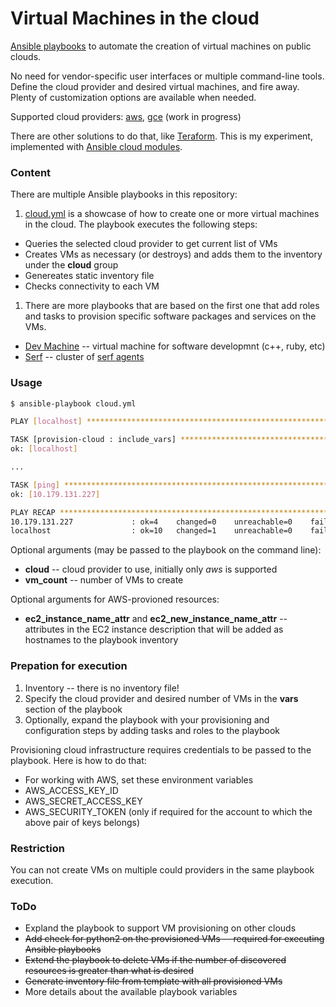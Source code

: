 Virtual Machines in the cloud
==============================

[Ansible playbooks](https://docs.ansible.com/playbooks.html) to automate the creation of virtual machines on public clouds.

No need for vendor-specific user interfaces or multiple command-line tools. Define the cloud provider and desired virtual machines, and fire away. Plenty of customization options are available when needed.

Supported cloud providers: [aws](https://aws.amazon.com), [gce](https://cloud.google.com) (work in progress)

There are other solutions to do that, like [Teraform](https://www.terraform.io). This is my experiment, implemented with [Ansible cloud modules](http://docs.ansible.com/ansible/list_of_cloud_modules.html).

### Content

There are multiple Ansible playbooks in this repository:

1. [cloud.yml](cloud.yml) is a showcase of how to create one or more virtual machines in the cloud. The playbook executes the following steps:
 * Queries the selected cloud provider to get current list of VMs
 * Creates VMs as necessary (or destroys) and adds them to the inventory under the __cloud__ group
 * Genereates static inventory file
 * Checks connectivity to each VM
1. There are more playbooks that are based on the first one that add roles and tasks to provision specific software packages and services on the VMs.
 * [Dev Machine](dev-machine.yml) -- virtual machine for software developmnt (c++, ruby, etc)
 * [Serf](serf.yml) -- cluster of [serf agents](https://www.serf.io/docs/index.html)

### Usage

```bash
$ ansible-playbook cloud.yml

PLAY [localhost] ***************************************************************

TASK [provision-cloud : include_vars] ******************************************
ok: [localhost]

...

TASK [ping] ********************************************************************
ok: [10.179.131.227]

PLAY RECAP *********************************************************************
10.179.131.227             : ok=4    changed=0    unreachable=0    failed=0
localhost                  : ok=10   changed=1    unreachable=0    failed=0
```

Optional arguments (may be passed to the playbook on the command line):

* __cloud__ -- cloud provider to use, initially only _aws_ is supported
* __vm_count__ -- number of VMs to create

Optional arguments for AWS-provioned resources:

* __ec2_instance_name_attr__ and __ec2_new_instance_name_attr__ -- attributes in the EC2 instance description that will be added as hostnames to the playbook inventory

### Prepation for execution

1. Inventory -- there is no inventory file!
1. Specify the cloud provider and desired number of VMs in the __vars__ section of the playbook
1. Optionally, expand the playbook with your provisioning and configuration steps by adding tasks and roles to the playbook

Provisioning cloud infrastructure requires credentials to be passed to the playbook. Here is how to do that:

* For working with AWS, set these environment variables
 * AWS_ACCESS_KEY_ID
 * AWS_SECRET_ACCESS_KEY
 * AWS_SECURITY_TOKEN (only if required for the account to which the above pair of keys belongs)

### Restriction

You can not create VMs on multiple could providers in the same playbook execution.

### ToDo

* Expland the playbook to support VM provisioning on other clouds
* ~~Add check for python2 on the provisioned VMs -- required for executing Ansible playbooks~~
* ~~Extend the playbook to delete VMs if the number of discovered resources is greater than what is desired~~
* ~~Generate inventory file from template with all provisioned VMs~~
* More details about the available playbook variables

